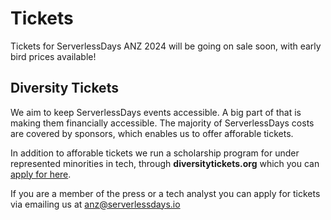 # Tickets

Tickets for ServerlessDays ANZ 2024 will be going on sale soon, with early bird prices available!

## Diversity Tickets

We aim to keep ServerlessDays events accessible. A big part of that is making them financially accessible. The majority of ServerlessDays costs are covered by sponsors, which enables us to offer afforable tickets. 

In addition to afforable tickets we run a scholarship program for under represented minorities in tech, through **diversitytickets.org** which you can [apply for here](https://diversitytickets.org/en/events/487).

If you are a member of the press or a tech analyst you can apply for tickets via emailing us at [anz@serverlessdays.io](mailto:anz@serverlessdays.io)
